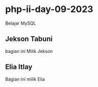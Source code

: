 # php-ii-day-09-2023
Belajar MySQL


## Jekson Tabuni
bagian ini Milik Jekson

## Elia Itlay
Bagian ini milik Elia
